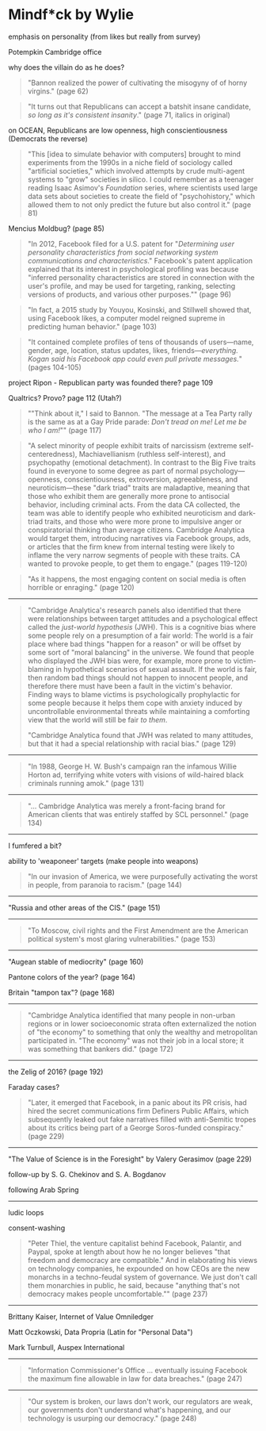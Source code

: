 # Mindf*ck by Wylie

emphasis on personality (from likes but really from survey)

Potempkin Cambridge office

why does the villain do as he does?


> "Bannon realized the power of cultivating the misogyny of of horny
> virgins." (page 62)

> "It turns out that Republicans can accept a batshit insane
> candidate, _so long as it's consistent insanity_." (page 71, italics
> in original)

on OCEAN, Republicans are low openness, high conscientiousness
(Democrats the reverse)

> "This [idea to simulate behavior with computers] brought to mind
> experiments from the 1990s in a niche field of sociology called
> "artificial societies," which involved attempts by crude multi-agent
> systems to "grow" societies in silico. I could remember as a
> teenager reading Isaac Asimov's _Foundation_ series, where
> scientists used large data sets about societies to create the field
> of "psychohistory," which allowed them to not only predict the
> future but also control it." (page 81)

Mencius Moldbug? (page 85)

> "In 2012, Facebook filed for a U.S. patent for "_Determining user
> personality characteristics from social networking system
> communications and characteristics_." Facebook's patent application
> explained that its interest in psychological profiling was because
> "inferred personality characteristics are stored in connection with
> the user's profile, and may be used for targeting, ranking,
> selecting versions of products, and various other purposes."" (page
> 96)

> "In fact, a 2015 study by Youyou, Kosinski, and Stillwell showed
> that, using Facebook likes, a computer model reigned supreme in
> predicting human behavior." (page 103)

> "It contained complete profiles of tens of thousands of users—name,
> gender, age, location, status updates, likes, friends—_everything.
> Kogan said his Facebook app could even pull private messages._"
> (pages 104-105)

project Ripon - Republican party was founded there? page 109

Qualtrics? Provo? page 112 (Utah?)

> ""Think about it," I said to Bannon. "The message at a Tea Party
> rally is the same as at a Gay Pride parade: _Don't tread on me! Let
> me be who I am!_"" (page 117)

> "A select minority of people exhibit traits of narcissism (extreme
> self-centeredness), Machiavellianism (ruthless self-interest), and
> psychopathy (emotional detachment). In contrast to the Big Five
> traits found in everyone to some degree as part of normal
> psychology—openness, conscientiousness, extroversion, agreeableness,
> and neuroticism—these "dark triad" traits are maladaptive, meaning
> that those who exhibit them are generally more prone to antisocial
> behavior, including criminal acts. From the data CA collected, the
> team was able to identify people who exhibited neuroticism and
> dark-triad traits, and those who were more prone to impulsive anger
> or conspiratorial thinking than average citizens. Cambridge
> Analytica would target them, introducing narratives via Facebook
> groups, ads, or articles that the firm knew from internal testing
> were likely to inflame the very narrow segments of people with these
> traits. CA wanted to provoke people, to get them to engage." (pages
> 119-120)

> "As it happens, the most engaging content on social media is often
> horrible or enraging." (page 120)

---

> "Cambridge Analytica's research panels also identified that there
> were relationships between target attitudes and a psychological
> effect called the _just-world hypothesis_ (JWH). This is a cognitive
> bias where some people rely on a presumption of a fair world: The
> world is a fair place where bad things "happen for a reason" or will
> be offset by some sort of "moral balancing" in the universe. We
> found that people who displayed the JWH bias were, for example, more
> prone to victim-blaming in hypothetical scenarios of sexual assault.
> If the world is fair, then random bad things should not happen to
> innocent people, and therefore there must have been a fault in the
> victim's behavior. Finding ways to blame victims is psychologically
> prophylactic for some people because it helps them cope with anxiety
> induced by uncontrollable environmental threats while maintaining a
> comforting view that the world will still be fair _to them_.
>
> "Cambridge Analytica found that JWH was related to many attitudes,
> but that it had a special relationship with racial bias." (page 129)


---

> "In 1988, George H. W. Bush's campaign ran the infamous Willie
> Horton ad, terrifying white voters with visions of wild-haired black
> criminals running amok." (page 131)


---

> "... Cambridge Analytica was merely a front-facing brand for
> American clients that was entirely staffed by SCL personnel." (page
> 134)


---

I fumfered a bit?

ability to 'weaponeer' targets (make people into weapons)

> "In our invasion of America, we were purposefully activating the
> worst in people, from paranoia to racism." (page 144)


---

"Russia and other areas of the CIS." (page 151)


---

> "To Moscow, civil rights and the First Amendment are the American
> political system's most glaring vulnerabilities." (page 153)


---

"Augean stable of mediocrity" (page 160)

Pantone colors of the year? (page 164)

Britain "tampon tax"? (page 168)


---

> "Cambridge Analytica identified that many people in non-urban
> regions or in lower socioeconomic strata often externalized the
> notion of "the economy" to something that only the wealthy and
> metropolitan participated in. "The economy" was not their job in a
> local store; it was something that bankers did." (page 172)


---

the Zelig of 2016? (page 192)


Faraday cases?


> "Later, it emerged that Facebook, in a panic about its PR crisis,
> had hired the secret communications firm Definers Public Affairs,
> which subsequently leaked out fake narratives filled with
> anti-Semitic tropes about its critics being part of a George
> Soros-funded conspiracy." (page 229)


---

"The Value of Science is in the Foresight" by Valery Gerasimov (page
229)

follow-up by S. G. Chekinov and S. A. Bogdanov

following Arab Spring


---

ludic loops


consent-washing


> "Peter Thiel, the venture capitalist behind Facebook, Palantir, and
> Paypal, spoke at length about how he no longer believes "that
> freedom and democracy are compatible." And in elaborating his views
> on technology companies, he expounded on how CEOs are the new
> monarchs in a techno-feudal system of governance. We just don't call
> them monarchies in public, he said, because "anything that's not
> democracy makes people uncomfortable."" (page 237)


---

Brittany Kaiser, Internet of Value Omniledger

Matt Oczkowski, Data Propria (Latin for "Personal Data")

Mark Turnbull, Auspex International


---

> "Information Commissioner's Office ... eventually issuing Facebook
> the maximum fine allowable in law for data breaches." (page 247)


---

> "Our system is broken, our laws don't work, our regulators are weak,
> our governments don't understand what's happening, and our
> technology is usurping our democracy." (page 248)


